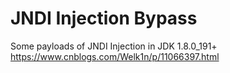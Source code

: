 # JNDI Injection Bypass
 Some payloads of JNDI Injection in JDK 1.8.0_191+
https://www.cnblogs.com/Welk1n/p/11066397.html
